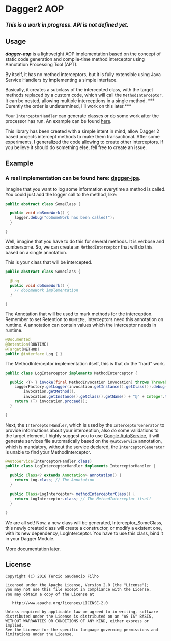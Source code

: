 # Dagger2 AOP

### ***This is a work in progress. API is not defined yet.*** ###

Usage
-----

***dagger-aop*** is a lightweight AOP implementation based on the concept of static code generation and compile-time method interceptor using Annotation Processing Tool (APT).

By itself, it has no method interceptors, but it is fully extensible using Java Service Handlers by implementing a simple interface.

Basically, it creates a subclass of the intercepted class, with the target methods replaced by a custom code, which will call the `MethodInterceptor`. It can be nested, allowing multiple interceptions in a single method. *** Curently the order is undetermined, I'll work on this later.***

Your `InterceptorHandler` can generate classes or do some work after the processor has run. An example can be found [here](https://github.com/0x3333/dagger-jpa/blob/master/src/main/java/com/github/x3333/dagger/jpa/TransactionalInterceptorHandler.java#L134).

This library has been created with a simple intent in mind, allow Dagger 2 based projects intercept methods to make them transactional. After some experiments, I generalized the code allowing to create other interceptors. If you believe it should do something else, fell free to create an issue.

Example
-------

### A real implementation can be found here: [dagger-jpa](https://github.com/0x3333/dagger-jpa/).

Imagine that you want to log some information everytime a method is called. You could just add the logger call to the method, like:

```java
public abstract class SomeClass {

  public void doSomeWork() {
    logger.debug("doSomeWork has been called!");
  }

}
```

Well, imagine that you have to do this for several methods. It is verbose and cumbersome. So, we can create an `MethodInterceptor` that will do this based on a single annotation.

This is your class that will be intercepted.

```java
public abstract class SomeClass {

  @Log
  public void doSomeWork() {
    // doSomeWork implementation
  }

}
```

The Annotation that will be used to mark methods for the interception. Remember to set Retention to `RUNTIME`, interceptors need this annotation on runtime. A annotation can contain values which the interceptor needs in runtime.
```java
@Documented
@Retention(RUNTIME)
@Target(METHOD)
public @interface Log { }
```

The MethodInterceptor implementation itself, this is that do the "hard" work.
```java
public class LogInterceptor implements MethodInterceptor {

  public <T> T invoke(final MethodInvocation invocation) throws Throwable {
    LoggerFactory.getLogger(invocation.getInstance().getClass()).debug("Method {} of {} invoked",
        invocation.getMethod(),
        invocation.getInstance().getClass().getName() + "@" + Integer.toHexString(invocation.getInstance().hashCode()));
    return (T) invocation.proceed();
  }

}
```

Next, the `InterceptorHandler`, which is used by the `InterceptorGenerator` to provide informations about your interception, also do some validations to the target element.
I highly suggest you to use [Google AutoService](https://github.com/google/auto/tree/master/service), it will generate services file automatically based on the `@AutoService` annotation, which is mandatory, without the service declared, the `InterceptorGenerator` is unable to find your MethodInterceptor.
```java
@AutoService(InterceptorHandler.class)
public class LogInterceptorHandler implements InterceptorHandler {

  public Class<? extends Annotation> annotation() {
    return Log.class; // The Annotation
  }

  public Class<LogInterceptor> methodInterceptorClass() {
    return LogInterceptor.class; // The MethodInterceptor itself
  }

}
```

We are all set! Now, a new class will be generated, Interceptor_SomeClass, this newly created class will create a constructor, or modify a existent one, with its new dependency, LogInterceptor. You have to use this class, bind it in your Dagger Module.

More documentation later.

License
-------

    Copyright (C) 2016 Tercio Gaudencio Filho

    Licensed under the Apache License, Version 2.0 (the "License");
    you may not use this file except in compliance with the License.
    You may obtain a copy of the License at

       http://www.apache.org/licenses/LICENSE-2.0

    Unless required by applicable law or agreed to in writing, software
    distributed under the License is distributed on an "AS IS" BASIS,
    WITHOUT WARRANTIES OR CONDITIONS OF ANY KIND, either express or implied.
    See the License for the specific language governing permissions and
    limitations under the License.

